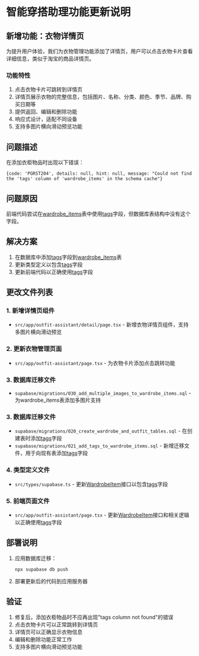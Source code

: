 # 智能穿搭助理功能更新说明

## 新增功能：衣物详情页
为提升用户体验，我们为衣物管理功能添加了详情页，用户可以点击衣物卡片查看详细信息，类似于淘宝的商品详情页。

### 功能特性
1. 点击衣物卡片可跳转到详情页
2. 详情页展示衣物的完整信息，包括图片、名称、分类、颜色、季节、品牌、购买日期等
3. 提供返回、编辑和删除功能
4. 响应式设计，适配不同设备
5. 支持多图片横向滑动预览功能

## 问题描述
在添加衣柜物品时出现以下错误：
```
{code: 'PGRST204', details: null, hint: null, message: "Could not find the 'tags' column of 'wardrobe_items' in the schema cache"}
```

## 问题原因
前端代码尝试在[wardrobe_items](file:///Users/ai/最后版本/src/types/supabase.ts#L153-L161)表中使用[tags](file:///Users/ai/最后版本/src/types/supabase.ts#L158-L158)字段，但数据库表结构中没有这个字段。

## 解决方案
1. 在数据库中添加[tags](file:///Users/ai/最后版本/src/types/supabase.ts#L158-L158)字段到[wardrobe_items](file:///Users/ai/最后版本/src/types/supabase.ts#L153-L161)表
2. 更新类型定义以包含[tags](file:///Users/ai/最后版本/src/types/supabase.ts#L158-L158)字段
3. 更新前端代码以正确使用[tags](file:///Users/ai/最后版本/src/types/supabase.ts#L158-L158)字段

## 更改文件列表

### 1. 新增详情页组件
- `src/app/outfit-assistant/detail/page.tsx` - 新增衣物详情页组件，支持多图片横向滑动预览

### 2. 更新衣物管理页面
- `src/app/outfit-assistant/page.tsx` - 为衣物卡片添加点击跳转功能

### 3. 数据库迁移文件
- `supabase/migrations/030_add_multiple_images_to_wardrobe_items.sql` - 为wardrobe_items表添加多图片支持

### 3. 数据库迁移文件
- `supabase/migrations/020_create_wardrobe_and_outfit_tables.sql` - 在创建表时添加[tags](file:///Users/ai/最后版本/src/types/supabase.ts#L158-L158)字段
- `supabase/migrations/021_add_tags_to_wardrobe_items.sql` - 新增迁移文件，用于向现有表添加[tags](file:///Users/ai/最后版本/src/types/supabase.ts#L158-L158)字段

### 4. 类型定义文件
- `src/types/supabase.ts` - 更新[WardrobeItem](file:///Users/ai/最后版本/src/app/outfit-assistant/page.tsx#L18-L29)接口以包含[tags](file:///Users/ai/最后版本/src/types/supabase.ts#L158-L158)字段

### 5. 前端页面文件
- `src/app/outfit-assistant/page.tsx` - 更新[WardrobeItem](file:///Users/ai/最后版本/src/app/outfit-assistant/page.tsx#L18-L29)接口和相关逻辑以正确使用[tags](file:///Users/ai/最后版本/src/types/supabase.ts#L158-L158)字段

## 部署说明
1. 应用数据库迁移：
   ```
   npx supabase db push
   ```

2. 部署更新后的代码到应用服务器

## 验证
1. 修复后，添加衣柜物品时不应再出现"tags column not found"的错误
2. 点击衣物卡片可以正常跳转到详情页
3. 详情页可以正确显示衣物信息
4. 编辑和删除功能正常工作
5. 支持多图片横向滑动预览功能